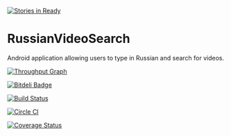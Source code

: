[![Stories in Ready](https://badge.waffle.io/IgorGanapolsky/RussianVideoSearch.png?label=ready&title=Ready)](https://waffle.io/IgorGanapolsky/RussianVideoSearch)
# RussianVideoSearch
Android application allowing users to type in Russian and search for videos.

[![Throughput Graph](https://graphs.waffle.io/IgorGanapolsky/RussianVideoSearch/throughput.svg)](https://waffle.io/IgorGanapolsky/RussianVideoSearch/metrics)

[![Bitdeli Badge](https://d2weczhvl823v0.cloudfront.net/IgorGanapolsky/russianvideosearch/trend.png)](https://bitdeli.com/free "Bitdeli Badge")

[![Build Status](https://travis-ci.org/IgorGanapolsky/RussianVideoSearch.svg?branch=master)](https://travis-ci.org/IgorGanapolsky/RussianVideoSearch)

[![Circle CI](https://circleci.com/gh/IgorGanapolsky/RussianVideoSearch.svg?style=svg)](https://circleci.com/gh/IgorGanapolsky/RussianVideoSearch)

[![Coverage Status](https://coveralls.io/repos/IgorGanapolsky/RussianVideoSearch/badge.svg?branch=master&service=github)](https://coveralls.io/github/IgorGanapolsky/RussianVideoSearch?branch=master)
